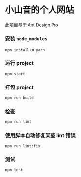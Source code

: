 # 小山音的个人网站

此项目基于 [Ant Design Pro](https://pro.ant.design)

### 安装 `node_modules`

`npm install` or `yarn`

### 运行 project

```bash
npm start
```

### 打包 project

```bash
npm run build
```

### 检查

```bash
npm run lint
```

### 使用脚本自动修复某些 lint 错误

```bash
npm run lint:fix
```

### 测试

```bash
npm test
```

